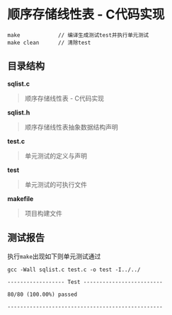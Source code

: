 # 顺序存储线性表 - C代码实现 #

```
make            // 编译生成测试test并执行单元测试
make clean      // 清除test
```

## 目录结构 ##

**sqlist.c**
> 顺序存储线性表 - C代码实现

**sqlist.h**
> 顺序存储线性表抽象数据结构声明

**test.c**
> 单元测试的定义与声明

**test**
> 单元测试的可执行文件

**makefile**
> 项目构建文件

## 测试报告 ##

执行`make`出现如下则单元测试通过

```
gcc -Wall sqlist.c test.c -o test -I../../

------------------ Test -------------------------

80/80 (100.00%) passed

-------------------------------------------------
```